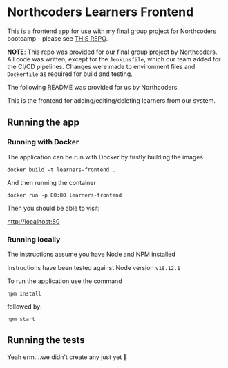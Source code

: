 # Northcoders Learners Frontend

This is a frontend app for use with my final group project for Northcoders bootcamp - please see [THIS REPO](https://github.com/1point21/nc-ce-final-project-env).

**NOTE**: This repo was provided for our final group project by Northcoders. All code was written, except for the `Jenkinsfile`, which our team added for the CI/CD pipelines. Changes were made to environment files and `Dockerfile` as required for build and testing.

The following README was provided for us by Northcoders.


This is the frontend for adding/editing/deleting learners from our system. 

## Running the app

### Running with Docker

The application can be run with Docker by firstly building the images

```
docker build -t learners-frontend .
```

And then running the container

```
docker run -p 80:80 learners-frontend
```

Then you should be able to visit:

[http://localhost:80](http://localhost:80)

### Running locally

The instructions assume you have Node and NPM installed

Instructions have been tested against Node version `v18.12.1`

To run the application use the command

```
npm install
```

followed by:

```
npm start
```

## Running the tests

Yeah erm....we didn't create any just yet 🙈
